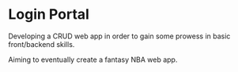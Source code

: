 # Login Portal
Developing a CRUD web app in order to gain some prowess in basic front/backend skills.

Aiming to eventually create a fantasy NBA web app.
